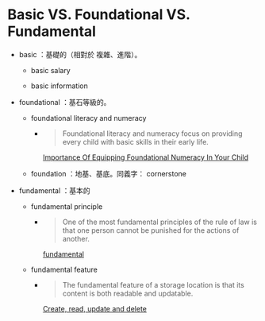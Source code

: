 # Basic VS. Foundational VS. Fundamental


* basic ：基礎的（相對於 複雜、進階）。

    * basic salary 
    
    * basic information


* foundational ：基石等級的。

    * foundational literacy and numeracy

        * > Foundational literacy and numeracy focus on providing every child with basic skills in their early life.
        
          [Importance Of Equipping Foundational Numeracy In Your Child](http://bweducation.businessworld.in/article/Importance-Of-Equipping-Foundational-Numeracy-In-Your-Child-/09-09-2021-403986/)


    * foundation ：地基、基底。同義字： cornerstone


* fundamental ：基本的

    * fundamental principle

        * > One of the most fundamental principles of the rule of law is that one person cannot be punished for the actions of another.

          [fundamental](https://dictionary.cambridge.org/zht/thesaurus/fundamental)

    * fundamental feature

        * > The fundamental feature of a storage location is that its content is both readable and updatable.

          [Create, read, update and delete](https://en.wikipedia.org/wiki/Create,_read,_update_and_delete#Conceptual)